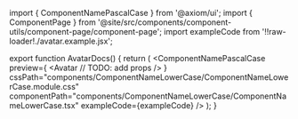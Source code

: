 import { ComponentNamePascalCase } from '@axiom/ui';
import { ComponentPage } from '@site/src/components/component-utils/component-page/component-page';
import exampleCode from '!!raw-loader!./avatar.example.jsx';

export function AvatarDocs() {
  return (
    <ComponentNamePascalCase
      preview={
        <Avatar
            // TODO: add props
        />
      }
      cssPath="components/ComponentNameLowerCase/ComponentNameLowerCase.module.css"
      componentPath="components/ComponentNameLowerCase/ComponentNameLowerCase.tsx"
      exampleCode={exampleCode}
    />
  );
}
